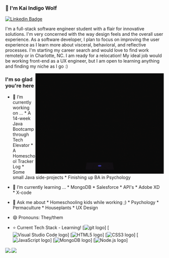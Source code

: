 ### 🐺 I'm Kai Indigo Wolf

[![Linkedin Badge](https://img.shields.io/badge/-LinkedIn-0e76a8?style=plastic-square&logo=Linkedin&logoColor=white)](https://www.linkedin.com/in/indigowolf/)

I'm a full-stack software engineer student with a flair for innovative solutions. I'm very concerned with the way design feels and the overall user experience. As a software developer, I plan to focus on improving the user experience as I learn more about visceral, behavioral, and reflective processes. I'm starting my career search and would love to find work remotely or in Charlotte, NC. I am ready for a relocation! My ideal job would be working front-end as a UX engineer, but I am open to learning anything and finding my niche as I go :)

<img align="right" alt="GIF" src="https://github.com/IndigoW0lf/IndigoW0lf/blob/8fd6f0dbc30c2ffb631afb85ed188c1dc8dac3ad/CatGirlGif.gif" width="408" height="318"/>

### I'm so glad you're here 

- 🔭 I’m currently working on ...
      * A 14-week Java Bootcamp through Tech Elevator
      * A Homeschool Tracker Log
      * Some small Java side-projects
      * Finishing up BA in Psychology

- 🌱 I’m currently learning ...
      * MongoDB 
      * Salesforce
      * API's
      * Adobe XD
      * X-code

- 💬 Ask me about
      * Homeschooling kids while working ;)
      * Psychology
      * Permaculture
      * Houseplants
      * UX Design

- 😄 Pronouns: They/them

- ⭐️ Current Tech Stack - Learning!
[<img src="https://img.shields.io/badge/git-282C34?logo=git&logoColor=61DAFB" alt="git logo" title="git" height="25" />]
[<img src="https://img.shields.io/badge/VS%20Code-282C34?logo=visual-studio-code&logoColor=61DAFB" alt="Visual Studio Code logo" title="Visual Studio Code" height="25" />]
[<img src="https://img.shields.io/badge/HTML5-282C34?logo=html5&logoColor=61DAFB" alt="HTML5 logo" title="HTML5" height="25" />]
[<img src="https://img.shields.io/badge/CSS3-282C34?logo=css3&logoColor=61DAFB" alt="CSS3 logo" title="CSS3" height="25" />]
[<img src="https://img.shields.io/badge/JavaScript-282C34?logo=javascript&logoColor=61DAFB" alt="JavaScript logo" title="JavaScript" height="25" />]
[<img src="https://img.shields.io/badge/MongoDB-282C34?logo=mongodb&logoColor=61DAFB" alt="MongoDB logo" title="MongoDB" height="25" />]
[<img src="https://img.shields.io/badge/Node.js-282C34?logo=node.js&logoColor=61DAFB" alt="Node.js logo" title="Node.js" height="25" />]

 <a href="https://github.com/anuraghazra/github-readme-stats">
  <img align="center" src="https://github-readme-stats.vercel.app/api?username=indigow0lf&show_icons=true&theme=gotham&count_private=true&hide_rank"/>
</a>
<a href="https://github.com/anuraghazra/github-readme-stats">
  <img align="center" src="https://github-readme-stats.vercel.app/api/top-langs/?username=indigow0lf&layout=compact&theme=gotham"/>
</a>

